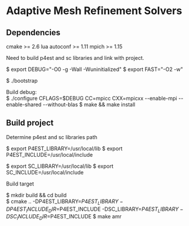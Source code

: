 # Adaptive Mesh Refinement Solvers


## Dependencies
cmake >= 2.6
lua
autoconf >= 1.11
mpich >= 1.15


Need to build p4est and sc libraries and link with project.

$ export DEBUG="-O0 -g -Wall -Wuninitialized"
$ export FAST="-O2 -w"

$ ./bootstrap

Build debug:  
$ ./configure CFLAGS=$DEBUG CC=mpicc CXX=mpicxx --enable-mpi --enable-shared --without-blas
$ make && make install


## Build project

Determine p4est and sc libraries path

$ export P4EST_LIBRARY=/usr/local/lib
$ export P4EST_INCLUDE=/usr/local/include

$ export SC_LIBRARY=/usr/local/lib
$ export SC_INCLUDE=/usr/local/include


Build target

$ mkdir build && cd build  
$ cmake .. -DP4EST_LIBRARY=$P4EST_LIBRARY -DP4EST_INCLUDE_DIR=$P4EST_INCLUDE -DSC_LIBRARY=$P4EST_LIBRARY -DSC_INCLUDE_DIR=$P4EST_INCLUDE 
$ make amr

